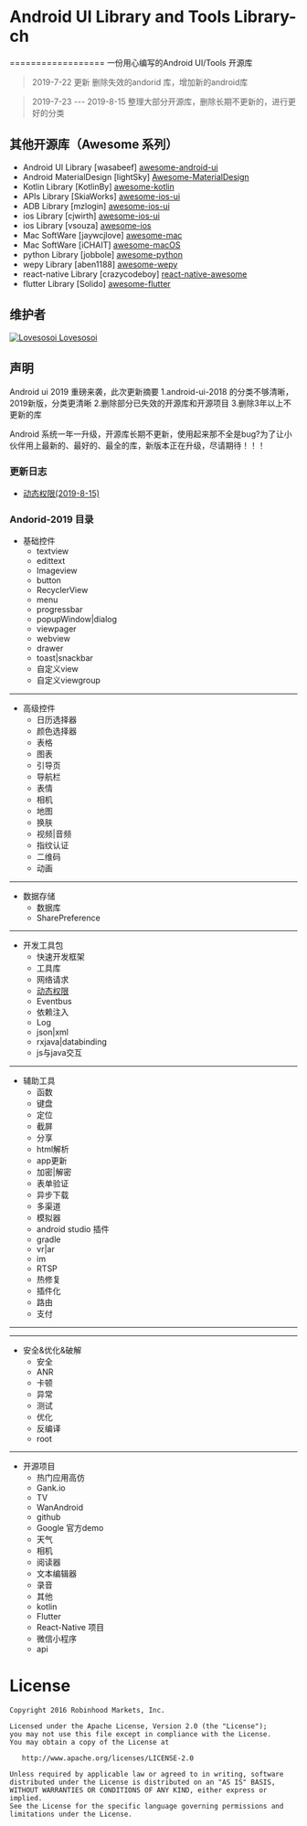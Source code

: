 # Android UI Library and Tools Library-ch
==================
一份用心编写的Android UI/Tools 开源库

>2019-7-22 更新 
删除失效的andorid 库，增加新的android库

>2019-7-23  ---  2019-8-15 
整理大部分开源库，删除长期不更新的，进行更好的分类


## 其他开源库（Awesome 系列）
- Android UI Library [wasabeef]  [awesome-android-ui](https://github.com/wasabeef/awesome-android-ui)
- Android MaterialDesign [lightSky]  [Awesome-MaterialDesign](https://github.com/lightSky/Awesome-MaterialDesign)
- Kotlin Library [KotlinBy]  [awesome-kotlin](https://github.com/KotlinBy/awesome-kotlin)
- APIs Library [SkiaWorks]  [awesome-ios-ui](https://github.com/SkiaWorks/Awesome_APIs)
- ADB Library [mzlogin]  [awesome-ios-ui](https://github.com/mzlogin/awesome-adb)
- ios Library [cjwirth]  [awesome-ios-ui](https://github.com/cjwirth/awesome-ios-ui)
- ios Library [vsouza]  [awesome-ios](https://github.com/vsouza/awesome-ios) 
- Mac SoftWare [jaywcjlove]  [awesome-mac](https://github.com/jaywcjlove/awesome-mac)
- Mac SoftWare [iCHAIT] [awesome-macOS](https://github.com/iCHAIT/awesome-macOS)
- python Library [jobbole] [awesome-python](https://github.com/jobbole/awesome-python-cn)
- wepy Library [aben1188] [awesome-wepy](https://github.com/aben1188/awesome-wepy)
- react-native Library [crazycodeboy] [react-native-awesome](https://github.com/crazycodeboy/react-native-awesome)
- flutter Library [Solido] [awesome-flutter](https://github.com/Solido/awesome-flutter)

## 维护者
[![Lovesosoi](pic/lovesosoi.png) Lovesosoi](https://github.com/lvm0306)  

## 声明

Android ui 2019 重磅来袭，此次更新摘要
1.android-ui-2018 的分类不够清晰，2019新版，分类更清晰
2.删除部分已失效的开源库和开源项目
3.删除3年以上不更新的库

Android 系统一年一升级，开源库长期不更新，使用起来那不全是bug?为了让小伙伴用上最新的、最好的、最全的库，新版本正在升级，尽请期待！！！

### 更新日志
- [动态权限(2019-8-15)](pages/动态权限.md)



### Andorid-2019 目录


- 基础控件
    - textview
    - edittext
    - Imageview
    - button
    - RecyclerView
    - menu
    - progressbar
    - popupWindow|dialog
    - viewpager
    - webview
    - drawer
    - toast|snackbar
    - 自定义view
    - 自定义viewgroup
    
----

- 高级控件
    - 日历选择器
    - 颜色选择器
    - 表格
    - 图表
    - 引导页
    - 导航栏
    - 表情
    - 相机
    - 地图
    - 换肤
    - 视频|音频
    - 指纹认证
    - 二维码
    - 动画

 -----

- 数据存储
    - 数据库
    - SharePreference

-----
- 开发工具包
    - 快速开发框架
    - 工具库
    - 网络请求
    - [动态权限](pages/动态权限.md)
    - Eventbus
    - 依赖注入
    - Log
    - json|xml
    - rxjava|databinding
    - js与java交互

-----
- 辅助工具
    - 函数
    - 键盘
    - 定位
    - 截屏
    - 分享
    - html解析
    - app更新
    - 加密|解密
    - 表单验证
    - 异步下载
    - 多渠道
    - 模拟器
    - android studio 插件
    - gradle
    - vr|ar
    - im
    - RTSP
    - 热修复
    - 插件化
    - 路由
    - 支付

-----

-----
- 安全&优化&破解
    - 安全
    - ANR
    - 卡顿
    - 异常
    - 测试
    - 优化
    - 反编译
    - root
 
-----

- 开源项目
    - 热门应用高仿
    - Gank.io
    - TV
    - WanAndroid
    - github
    - Google 官方demo
    - 天气
    - 相机
    - 阅读器
    - 文本编辑器
    - 录音
    - 其他
    - kotlin
    - Flutter
    - React-Native 项目
    - 微信小程序
    - api



License
=======

    Copyright 2016 Robinhood Markets, Inc.

    Licensed under the Apache License, Version 2.0 (the "License");
    you may not use this file except in compliance with the License.
    You may obtain a copy of the License at

       http://www.apache.org/licenses/LICENSE-2.0

    Unless required by applicable law or agreed to in writing, software
    distributed under the License is distributed on an "AS IS" BASIS,
    WITHOUT WARRANTIES OR CONDITIONS OF ANY KIND, either express or implied.
    See the License for the specific language governing permissions and
    limitations under the License.

